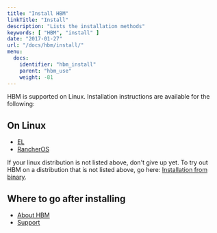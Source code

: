 ```yaml
---
title: "Install HBM"
linkTitle: "Install"
description: "Lists the installation methods"
keywords: [ "HBM", "install" ]
date: "2017-01-27"
url: "/docs/hbm/install/"
menu:
  docs:
    identifier: "hbm_install"
    parent: "hbm_use"
    weight: -81
---
```


HBM is supported on Linux. Installation instructions are available for the following:

## On Linux
* [EL](linux/el.md)
* [RancherOS](linux/rancheros.md)

If your linux distribution is not listed above, don't give up yet. To try out HBM on a distribution that is not listed above, go here: [Installation from binary](binary.md).

## Where to go after installing
* [About HBM](../index.md)
* [Support](https://github.com/kassisol/hbm/issues/)
